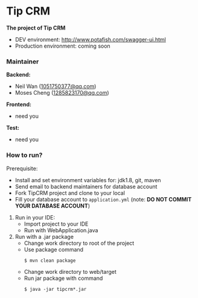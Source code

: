 # Tip CRM
**The project of Tip CRM**

* DEV environment: http://www.potafish.com/swagger-ui.html
* Production environment: coming soon
### Maintainer
**Backend:**
 * Neil Wan (1051750377@qq.com) 
 * Moses Cheng (1285823170@qq.com)
 
**Frontend:**
 * need you
 
**Test:**
 * need you 
### How to run?
Prerequisite:
* Install and set environment variables for: jdk1.8, git, maven
* Send email to backend maintainers for database account
* Fork TipCRM project and clone to your local
* Fill your database account to `application.yml` (note: **DO NOT COMMIT YOUR DATABASE ACCOUNT**)
1. Run in your IDE:
    * Import project to your IDE
    * Run with WebApplication.java
2. Run with a .jar package
    * Change work directory to root of the project
    * Use package command
        ```
        $ mvn clean package
        ```
    * Change work directory to web/target
    * Run jar package with command
        ```
        $ java -jar tipcrm*.jar 
        ```